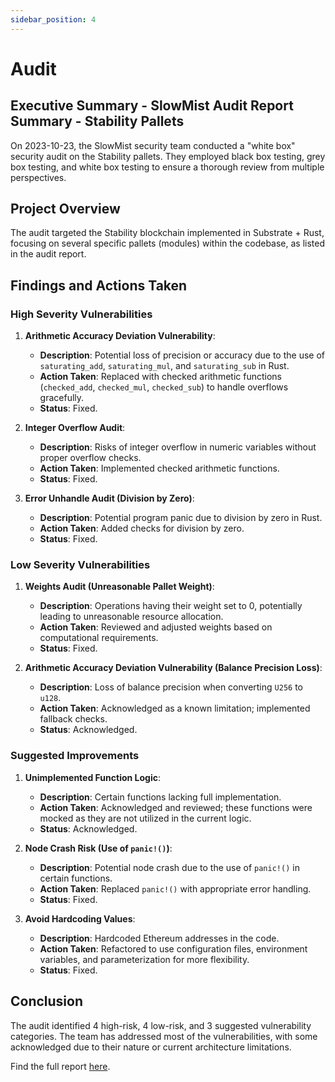 ```yaml
---
sidebar_position: 4
---
```


# Audit

## Executive Summary - SlowMist Audit Report Summary - Stability Pallets

On 2023-10-23, the SlowMist security team conducted a "white box" security audit on the Stability pallets. They employed black box testing, grey box testing, and white box testing to ensure a thorough review from multiple perspectives.

## Project Overview

The audit targeted the Stability blockchain implemented in Substrate + Rust, focusing on several specific pallets (modules) within the codebase, as listed in the audit report.

## Findings and Actions Taken

### High Severity Vulnerabilities

1. **Arithmetic Accuracy Deviation Vulnerability**:

   - **Description**: Potential loss of precision or accuracy due to the use of `saturating_add`, `saturating_mul`, and `saturating_sub` in Rust.
   - **Action Taken**: Replaced with checked arithmetic functions (`checked_add`, `checked_mul`, `checked_sub`) to handle overflows gracefully.
   - **Status**: Fixed.

2. **Integer Overflow Audit**:

   - **Description**: Risks of integer overflow in numeric variables without proper overflow checks.
   - **Action Taken**: Implemented checked arithmetic functions.
   - **Status**: Fixed.

3. **Error Unhandle Audit (Division by Zero)**:
   - **Description**: Potential program panic due to division by zero in Rust.
   - **Action Taken**: Added checks for division by zero.
   - **Status**: Fixed.

### Low Severity Vulnerabilities

1. **Weights Audit (Unreasonable Pallet Weight)**:

   - **Description**: Operations having their weight set to 0, potentially leading to unreasonable resource allocation.
   - **Action Taken**: Reviewed and adjusted weights based on computational requirements.
   - **Status**: Fixed.

2. **Arithmetic Accuracy Deviation Vulnerability (Balance Precision Loss)**:
   - **Description**: Loss of balance precision when converting `U256` to `u128`.
   - **Action Taken**: Acknowledged as a known limitation; implemented fallback checks.
   - **Status**: Acknowledged.

### Suggested Improvements

1. **Unimplemented Function Logic**:

   - **Description**: Certain functions lacking full implementation.
   - **Action Taken**: Acknowledged and reviewed; these functions were mocked as they are not utilized in the current logic.
   - **Status**: Acknowledged.

2. **Node Crash Risk (Use of `panic!()`)**:

   - **Description**: Potential node crash due to the use of `panic!()` in certain functions.
   - **Action Taken**: Replaced `panic!()` with appropriate error handling.
   - **Status**: Fixed.

3. **Avoid Hardcoding Values**:
   - **Description**: Hardcoded Ethereum addresses in the code.
   - **Action Taken**: Refactored to use configuration files, environment variables, and parameterization for more flexibility.
   - **Status**: Fixed.

## Conclusion

The audit identified 4 high-risk, 4 low-risk, and 3 suggested vulnerability categories. The team has addressed most of the vulnerabilities, with some acknowledged due to their nature or current architecture limitations.

Find the full report [here](../../static/Slowmist-Audit.pdf).